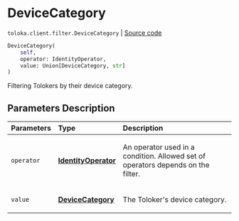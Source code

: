 # DeviceCategory
`toloka.client.filter.DeviceCategory` | [Source code](https://github.com/Toloka/toloka-kit/blob/v1.2.2/src/client/filter.py#L520)

```python
DeviceCategory(
    self,
    operator: IdentityOperator,
    value: Union[DeviceCategory, str]
)
```

Filtering Tolokers by their device category.

## Parameters Description

| Parameters | Type | Description |
| :----------| :----| :-----------|
`operator`|**[IdentityOperator](toloka.client.primitives.operators.IdentityOperator.md)**|<p>An operator used in a condition. Allowed set of operators depends on the filter.</p>
`value`|**[DeviceCategory](toloka.client.filter.DeviceCategory.DeviceCategory.md)**|<p>The Toloker&#x27;s device category.</p>
